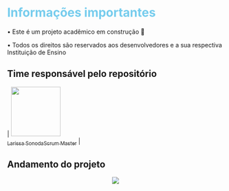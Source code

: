 <h1 style="color: #75CCED;">Informações importantes</h1>
<p>• Este é um projeto acadêmico em construção 🚧</p>
<p>• Todos os direitos são reservados aos desenvolvedores e a sua respectiva Instituição de Ensino</p>

## Time responsável pelo repositório
| [<img src="https://avatars.githubusercontent.com/u/82535458?v=4" width=115><br><sub>Larissa Sonoda</sub><sub>Scrum Master</sub>](https://github.com/LarissaSonoda) | 
## Andamento do projeto

<p align = "center">
<img src="http://img.shields.io/static/v1?label=STATUS&message=CONCLUIDO&color=GREEN&style=for-the-badge"/>
</p>
